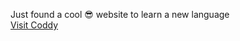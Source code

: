 Just found a cool 😎 website to learn a new language
<br>
<a href="https://coddy.tech" target="_blank">Visit Coddy</a>
